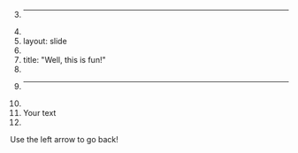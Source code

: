3.	---
4.	
5.	layout: slide
6.	
7.	title: "Well, this is fun!"
8.	
9.	---
10.	
11.	Your text
12.	
Use the left arrow to go back!

